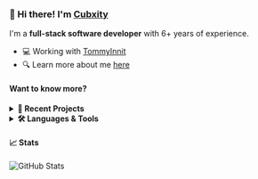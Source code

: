 ### 👋 Hi there! I'm [Cubxity](https://cubxity.dev)

I'm a **full-stack software developer** with 6+ years of experience.

* 💻 Working with [TommyInnit](https://www.youtube.com/c/TommyInnit)
* 🔍 Learn more about me [here](https://cubxity.dev)

#### Want to know more?

<details>
<summary><b>📁 Recent Projects</b></summary>

- [I Simulated A Minecraft Zombie Apocalypse](https://www.youtube.com/watch?v=Ic5eaN15SUU) - QA and system
  administration
- [I Made 100 Minecraft Players Simulate Civilization…](https://www.youtube.com/watch?v=6WXb4R4IF2A) - QA and system
  administration
- [$150,000 Funniest Survival Games...](https://www.youtube.com/watch?v=s9FqnrJnmDQ) - DevOps, QA, and system
  administration
- [Minecraft 1 VS 1,000 Players!](https://www.youtube.com/watch?v=iKD14Sr2CUI) - DevOps and system administration
- [100 Minecraft YouTubers VS Natural Disasters!](https://www.youtube.com/watch?v=h61SlPZfWfw) - Development, QA,
  DevOps, system administration, and support
- [Minecraft's Funniest YouTuber Hunger Games...](https://www.youtube.com/watch?v=OCSfKNhe-FU) - QA, DevOps, system
  administration, and support
- [Minecraft's Funniest YouTuber Talent Show...](https://www.youtube.com/watch?v=a3ejYq70wps) - DevOps, system
  administration, and support

</details>
<details>
<summary><b>🛠️ Languages & Tools</b></summary>
  <br/>

  <img height="30" src="https://api.iconify.design/logos/kotlin-icon.svg"/>
  <img height="30" src="https://api.iconify.design/logos/java.svg"/>
  <img height="30" src="https://api.iconify.design/logos/typescript-icon.svg"/>
  <img height="30" src="https://api.iconify.design/logos/nodejs-icon.svg"/>
  <img height="30" width="30" src="https://api.iconify.design/logos/go.svg"/>
  <img height="30" src="https://api.iconify.design/logos/rust.svg"/>
  <img height="30" src="https://api.iconify.design/logos/c-sharp.svg"/>

  <img height="30" src="https://api.iconify.design/logos/docker-icon.svg"/>
  <img height="30" src="https://api.iconify.design/logos/kubernetes.svg"/>
  <img height="30" src="https://api.iconify.design/logos/prometheus.svg"/>
  <img height="30" src="https://api.iconify.design/logos/grafana.svg"/>
  <img height="30" src="https://api.iconify.design/logos/postgresql.svg"/>
  <img height="30" src="https://api.iconify.design/logos/nats-icon.svg"/>
  <img height="30" src="https://api.iconify.design/logos/redis.svg"/>
  <img height="30" src="https://api.iconify.design/logos/debian.svg"/>
  <img height="30" src="https://api.iconify.design/logos/ubuntu.svg"/>
  <img height="30" src="https://api.iconify.design/logos/archlinux.svg"/>
  <img height="30" src="https://api.iconify.design/logos/fedora.svg"/>

  <img height="30" width="30" src="https://api.iconify.design/logos/android-icon.svg"/>
  <img height="30" width="30" src="https://api.iconify.design/logos/flutter.svg"/>

  <img height="30" src="https://api.iconify.design/logos/nextjs-icon.svg"/>
  <img height="30" src="https://api.iconify.design/logos/react.svg"/>
  <img height="30" src="https://api.iconify.design/logos/svelte-icon.svg"/>
  <img height="30" src="https://api.iconify.design/logos/material-ui.svg"/>
  <img height="30" src="https://api.iconify.design/logos/tailwindcss-icon.svg"/>
  <img height="30" src="https://api.iconify.design/logos/graphql.svg"/>
  <img height="30" src="https://api.iconify.design/logos/gradle.svg"/>

  <img height="30" src="https://api.iconify.design/logos/intellij-idea.svg"/>
  <img height="30" src="https://api.iconify.design/logos/visual-studio-code.svg"/>
  <img height="30" src="https://api.iconify.design/logos/figma.svg"/>

...and more!

</details>

#### 📈 Stats

![GitHub Stats](https://github-readme-stats.vercel.app/api?username=Cubxity&count_private=true&theme=dark&show_icons=true)
 